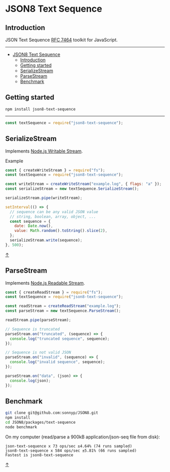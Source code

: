 # JSON8 Text Sequence

## Introduction

JSON Text Sequence [RFC 7464](https://tools.ietf.org/html/rfc7464) toolkit for JavaScript.

---

- [JSON8 Text Sequence](#json8-text-sequence)
  - [Introduction](#introduction)
  - [Getting started](#getting-started)
  - [SerializeStream](#serializestream)
  - [ParseStream](#parsestream)
  - [Benchmark](#benchmark)

## Getting started

`npm install json8-text-sequence`

---

```js
const textSequence = require("json8-text-sequence");
```

## SerializeStream

Implements [Node.js Writable Stream](https://nodejs.org/api/stream.html#stream_writable_streams).

Example

```js
const { createWriteStream } = require("fs");
const textSequence = require("json8-text-sequence");

const writeStream = createWriteStream("example.log", { flags: "a" });
const serializeStream = new textSequence.SerializeStream();

serializeStream.pipe(writeStream);

setInterval(() => {
  // sequence can be any valid JSON value
  // string, boolean, array, object, ...
  const sequence = {
    date: Date.now(),
    value: Math.random().toString().slice(2),
  };
  serializeStream.write(sequence);
}, 500);
```

[↑](#json8-text-sequence)

## ParseStream

Implements [Node.js Readable Stream](https://nodejs.org/api/stream.html#stream_readable_streams).

```js
const { createReadStream } = require("fs");
const textSequence = require("json8-text-sequence");

const readStream = createReadStream("example.log");
const parseStream = new textSequence.ParseStream();

readStream.pipe(parseStream);

// Sequence is truncated
parseStream.on("truncated", (sequence) => {
  console.log("truncated sequence", sequence);
});

// Sequence is not valid JSON
parseStream.on("invalid", (sequence) => {
  console.log("invalid sequence", sequence);
});

parseStream.on("data", (json) => {
  console.log(json);
});
```

## Benchmark

```sh
git clone git@github.com:sonnyp/JSON8.git
npm install
cd JSON8/packages/text-sequence
node benchmark
```

On my computer (read/parse a 900kB application/json-seq file from disk):

```
json-text-sequence x 73 ops/sec ±4.64% (74 runs sampled)
json8-text-sequence x 584 ops/sec ±5.81% (66 runs sampled)
Fastest is json8-text-sequence
```

[↑](#json8-text-sequence)
